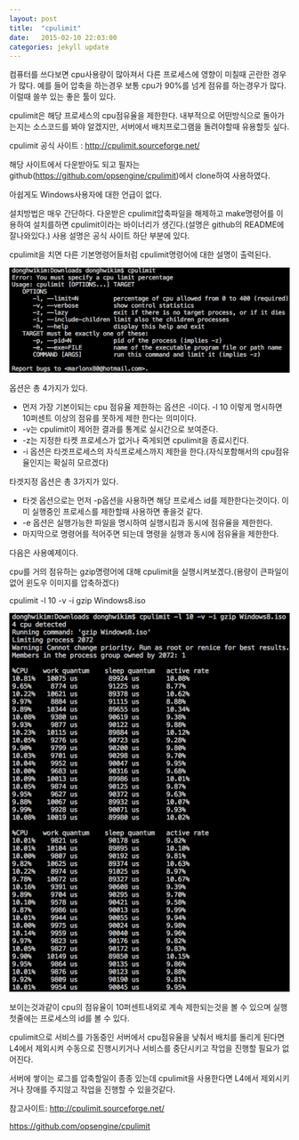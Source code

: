 ```yaml
---
layout:	post
title:	"cpulimit"
date:	2015-02-10 22:03:00
categories:	jekyll update
---
```

컴퓨터를 쓰다보면 cpu사용량이 많아져서 다른 프로세스에 영향이 미칠때 곤란한 경우가 많다.
예를 들어 압축을 하는경우 보통 cpu가 90%를 넘게 점유를 하는경우가 많다.
이럴때 쓸쑤 있는 좋은 툴이 있다.

cpulimit은 해당 프로세스의 cpu점유율을 제한한다.
내부적으로 어떤방식으로 돌아가는지는 소스코드를 봐야 알겠지만, 서버에서 배치프로그램을 돌려야할때 유용할듯 싶다.

cpulimit 공식 사이트 : <a href="http://cpulimit.sourceforge.net/">http://cpulimit.sourceforge.net/</a>

해당 사이트에서 다운받아도 되고 필자는 github(<a href="https://github.com/opsengine/cpulimit">https://github.com/opsengine/cpulimit</a>)에서 clone하여 사용하였다.

아쉽게도 Windows사용자에 대한 언급이 없다.

설치방법은 매우 간단하다. 다운받은 cpulimit압축파일을 해제하고 make명령어를 이용하여 설치를하면 cpulimit이라는 바이너리가 생긴다.(설명은 github의 README에 잘나와있다.)
사용 설명은 공식 사이트 하단 부분에 있다.

cpulimit을 치면 다른 기본명령어들처럼 cpulimit명령어에 대한 설명이 출력된다.

![](/img/cpulimit/cpulimit_command.png)

옵션은 총 4가지가 있다.
<ul>
<li> 먼저 가장 기본이되는 cpu 점유율 제한하는 옵션은 -l이다. -l 10 이렇게 명시하면 10퍼센트 이상의 점유를 못하게 제한 한다는 의미이다.</li>
<li> -v는 cpulimit이 제어한 결과를 통계로 실시간으로 보여준다.</li>
<li> -z는 지정한 타켓 프로세스가 없거나 죽게되면 cpulimit을 종료시킨다.</li>
<li> -i 옵션은 타겟프로세스의 자식프로세스까지 제한을 한다.(자식포함해서의 cpu점유율인지는 확실히 모르겠다)</li>
</ul>

타겟지정 옵션은 총 3가지가 있다.
<ul>
<li> 타겟 옵션으로는 먼저 -p옵션을 사용하면 해당 프로세스 id를 제한한다는것이다. 이미 실행중인 프로세스를 제한할때 사용하면 좋을것 같다.</li>
<li> -e 옵션은 실행가능한 파일을 명시하여 실행시킴과 동시에 점유율을 제한한다.</li>
<li> 마지막으로 명령어를 적어주면 되는데 명령을 실행과 동시에 점유율을 제한한다.</li>
</ul>

다음은 사용예제이다.

cpu를 거의 점유하는 gzip명령어에 대해 cpulimit을 실행시켜보겠다.(용량이 큰파일이 없어 윈도우 이미지를 압축하겠다)

cpulimit -l 10 -v -i gzip Windows8.iso

![](/img/cpulimit/cpulimit_statistics.png)

보이는것과같이 cpu의 점유율이 10퍼센트내외로 계속 제한되는것을 볼 수 있으며 실행 첫줄에는 프로세스의 id를 볼 수 있다.

cpulimit으로 서비스를 가동중인 서버에서 cpu점유율을 낮춰서 배치를 돌리게 된다면 L4에서 제외시켜 수동으로 진행시키거나 서비스를 중단시키고 작업을 진행할 필요가 없어진다.

서버에 쌓이는 로그를 압축할일이 종종 있는데 cpulimit을 사용한다면 L4에서 제외시키거나 장애를 주지않고 작업을 진행할 수 있을것같다.

참고사이트: <a href="http://cpulimit.sourceforge.net/">http://cpulimit.sourceforge.net/</a>

<a href="https://github.com/opsengine/cpulimit">https://github.com/opsengine/cpulimit</a>